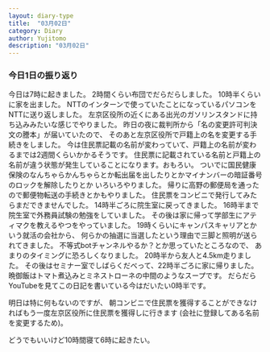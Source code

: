 ```yaml
---
layout: diary-type
title:  "03月02日"
category: Diary
author: Yujitomo
description: "03月02日"
---
```




### 今日1日の振り返り

今日は7時に起きました。
2時間くらい布団でだらだらしました。
10時半くらいに家を出ました。
NTTのインターンで使っていたことになっているパソコンをNTTに送り返しました。
左京区役所の近くにある出光のガソリンスタンドに持ち込みみたいな感じでやりました。
昨日の夜に裁判所から「名の変更許可判決文の謄本」が届いていたので、
そのあと左京区役所で戸籍上の名を変更する手続きをしました。
今は住民票記載の名前が変わっていて、戸籍上の名前が変わるまでは2週間くらいかかるそうです。
住民票に記載されている名前と戸籍上の名前が違う状態が発生していることになります。おもろい。
ついでに国民健康保険のなんちゃらかんちゃらとか転出届を出したりとかマイナンバーの暗証番号のロックを解除したりとか
いろいろやりました。
帰りに高野の郵便局を通ったので郵便物転送の手続きとかもやりました。
住民票をコンビニで発行してみたらまだできませんでした。
14時半ごろに院生室に戻ってきました。
16時半まで院生室で外務員試験の勉強をしていました。
その後は家に帰って学部生にアティマクを教えるやつをやっていました。
19時くらいにキャンパスキャリアとかいう就活の会社から、
何らかの抽選に当選したという理由で三脚と照明が送られてきました。
不等式botチャンネルやるか？とか思っていたところなので、
あまりのタイミングに恐ろしくなりました。
20時半から友人と4.5km走りました。
その後はセミナー室でしばらくだべって、22時半ごろに家に帰りました。
晩御飯はトマト煮込みとミネストローネの中間のようなスープです。
だらだらYouTubeを見てこの日記を書いている今はだいたい0時半です。

明日は特に何もないのですが、
朝コンビニで住民票を獲得することができなければもう一度左京区役所に住民票を獲得しに行きます
(会社に登録してある名前を変更するため)。

どうでもいいけど10時間寝て6時に起きたい。
